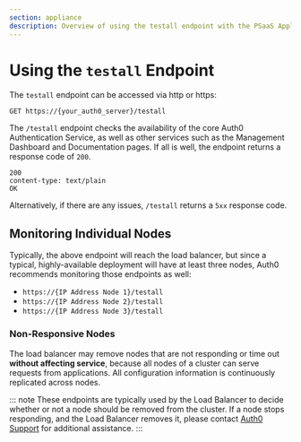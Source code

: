 ```yaml
---
section: appliance
description: Overview of using the testall endpoint with the PSaaS Appliance
---
```


# Using the `testall` Endpoint

The `testall` endpoint can be accessed via http or https:

```text
GET https://{your_auth0_server}/testall
```

The `/testall` endpoint checks the availability of the core Auth0 Authentication Service, as well as other services such as the Management Dashboard and Documentation pages. If all is well, the endpoint returns a response code of `200`.

```text
200
content-type: text/plain
OK
```

Alternatively, if there are any issues, `/testall` returns a `5xx` response code.

## Monitoring Individual Nodes

Typically, the above endpoint will reach the load balancer, but since a typical, highly-available deployment will have at least three nodes, Auth0 recommends monitoring those endpoints as well:

* `https://{IP Address Node 1}/testall`
* `https://{IP Address Node 2}/testall`
* `https://{IP Address Node 3}/testall`

### Non-Responsive Nodes

The load balancer may remove nodes that are not responding or time out **without affecting service**, because all nodes of a cluster can serve requests from applications. All configuration information is continuously replicated across nodes.

::: note
  These endpoints are typically used by the Load Balancer to decide whether or not a node should be removed from the cluster. If a node stops responding, and the Load Balancer removes it, please contact [Auth0 Support](${env.DOMAIN_URL_SUPPORT}) for additional assistance.
:::
